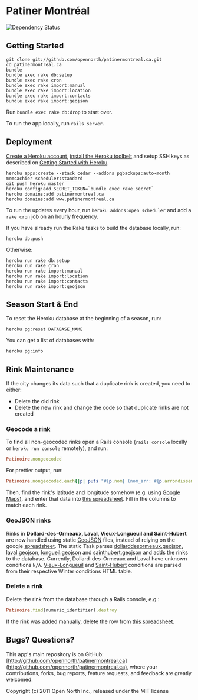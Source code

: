 # Patiner Montréal

[![Dependency Status](https://gemnasium.com/opennorth/patinermontreal.ca.png)](https://gemnasium.com/opennorth/patinermontreal.ca)

## Getting Started

    git clone git://github.com/opennorth/patinermontreal.ca.git
    cd patinermontreal.ca
    bundle
    bundle exec rake db:setup
    bundle exec rake cron
    bundle exec rake import:manual
    bundle exec rake import:location
    bundle exec rake import:contacts
    bundle exec rake import:geojson

Run `bundle exec rake db:drop` to start over.

To run the app locally, run `rails server`.

## Deployment

[Create a Heroku account](http://heroku.com/signup), [install the Heroku toolbelt](https://toolbelt.heroku.com/) and setup SSH keys as described on [Getting Started with Heroku](http://devcenter.heroku.com/articles/quickstart).

    heroku apps:create --stack cedar --addons pgbackups:auto-month memcachier scheduler:standard
    git push heroku master
    heroku config:add SECRET_TOKEN=`bundle exec rake secret`
    heroku domains:add patinermontreal.ca
    heroku domains:add www.patinermontreal.ca

To run the updates every hour, run `heroku addons:open scheduler` and add a `rake cron` job on an hourly frequency.

If you have already run the Rake tasks to build the database locally, run:

    heroku db:push

Otherwise:

    heroku run rake db:setup
    heroku run rake cron
    heroku run rake import:manual
    heroku run rake import:location
    heroku run rake import:contacts
    heroku run rake import:geojson

## Season Start & End

To reset the Heroku database at the beginning of a season, run:

    heroku pg:reset DATABASE_NAME

You can get a list of databases with:

    heroku pg:info

## Rink Maintenance

If the city changes its data such that a duplicate rink is created, you need to either:

* Delete the old rink
* Delete the new rink and change the code so that duplicate rinks are not created

### Geocode a rink

To find all non-geocoded rinks open a Rails console (`rails console` locally or `heroku run console` remotely), and run:

```ruby
Patinoire.nongeocoded
```

For prettier output, run:

```ruby
Patinoire.nongeocoded.each{|p| puts "#{p.nom} (nom_arr: #{p.arrondissement.nom_arr}, parc: #{p.parc}, genre: #{p.genre}, disambiguation: #{p.disambiguation})"};nil
```

Then, find the rink's latitude and longitude somehow (e.g. using [Google Maps](https://www.google.com/maps/mm?authuser=0&hl=en)), and enter that data into [this spreadsheet](https://docs.google.com/a/opennorth.ca/spreadsheet/ccc?key=0AtzgYYy0ZABtdEgwenRMR2MySmU5NFBDVk5wc1RQVEE#gid=2). Fill in the columns to match each rink.

### GeoJSON rinks

Rinks in **Dollard-des-Ormeaux, Laval, Vieux-Longueuil and Saint-Hubert** are now handled using static [GeoJSON](http://geojson.org/) files, instead of relying on the google [spreadsheet](https://docs.google.com/a/opennorth.ca/spreadsheet/ccc?key=0AtzgYYy0ZABtdEgwenRMR2MySmU5NFBDVk5wc1RQVEE#gid=2). The static Task parses [dollarddesormeaux.geojson](http://www.patinermontreal.ca/geojson/dollarddesormeaux.geojson), [laval.geojson](http://www.patinermontreal.ca/geojson/laval.geojson), [longueil.geojson](http://www.patinermontreal.ca/geojson/longueil.geojson) and [sainthubert.geojson](http://www.patinermontreal.ca/geojson/sainthubert.geojson) and adds the rinks to the database. Currently, Dollard-des-Ormeaux and Laval have unknown conditions `N/A`. [Vieux-Longueuil](https://www.longueuil.quebec/fr/conditions-sites-hivernaux-vieux-longueuil) and [Saint-Hubert](https://www.longueuil.quebec/fr/conditions-sites-hivernaux-saint-hubert) conditions are parsed from their respective Winter conditions HTML table.

### Delete a rink

Delete the rink from the database through a Rails console, e.g.:

```ruby
Patinoire.find(numeric_identifier).destroy
```

If the rink was added manually, delete the row from [this spreadsheet](https://docs.google.com/a/opennorth.ca/spreadsheet/ccc?key=0AtzgYYy0ZABtdEgwenRMR2MySmU5NFBDVk5wc1RQVEE#gid=0).

## Bugs? Questions?

This app's main repository is on GitHub: [http://github.com/opennorth/patinermontreal.ca](http://github.com/opennorth/patinermontreal.ca), where your contributions, forks, bug reports, feature requests, and feedback are greatly welcomed.

Copyright (c) 2011 Open North Inc., released under the MIT license
